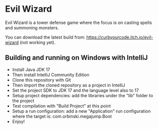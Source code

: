 # Evil Wizard

Evil Wizard is a tower defense game where the focus is on casting spells and summoning monsters.

You can download the latest build from: https://curbyourcode.itch.io/evil-wizard (not working yet).

## Building and running on Windows with IntelliJ

- Install Java JDK 17
- Then install IntelliJ Community Edition
- Clone this repository with Git
- Then import the cloned repository as a project in IntelliJ
- Set the project SDK to JDK 17 and the language level also to 17
- Setup project dependencies: add the libraries under the "lib" folder to the project
- Test compilation with "Build Project" at this point
- Setup a run configuration: add a new "Application" run configuration where the target is: com.orbinski.megajump.Boot
- Enjoy!
